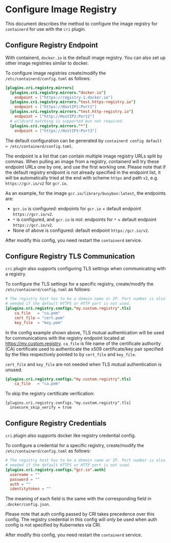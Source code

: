 # Configure Image Registry
This document describes the method to configure the image registry for `containerd` for use with the `cri` plugin.

## Configure Registry Endpoint
With containerd, `docker.io` is the default image registry. You can also set up other image registries similar to docker.

To configure image registries create/modify the `/etc/containerd/config.toml` as follows:
```toml
[plugins.cri.registry.mirrors]
  [plugins.cri.registry.mirrors."docker.io"]
    endpoint = ["https://registry-1.docker.io"]
  [plugins.cri.registry.mirrors."test.https-registry.io"]
    endpoint = ["https://HostIP1:Port1"]
  [plugins.cri.registry.mirrors."test.http-registry.io"]
    endpoint = ["http://HostIP2:Port2"]
  # wildcard matching is supported but not required.
  [plugins.cri.registry.mirrors."*"]
    endpoint = ["https://HostIP3:Port3"]
```

The default configuration can be generated by `containerd config default > /etc/containerd/config.toml`.

The endpoint is a list that can contain multiple image registry URLs split by commas. When pulling an image
from a registry, containerd will try these endpoint URLs one by one, and use the first working one. Please note
that if the default registry endpoint is not already specified in the endpoint list, it will be automatically
tried at the end with scheme `https` and path `v2`, e.g. `https://gcr.io/v2` for `gcr.io`.

As an example, for the image `gcr.io/library/busybox:latest`, the endpoints are:
* `gcr.io` is configured: endpoints for `gcr.io` + default endpoint `https://gcr.io/v2`.
* `*` is configured, and `gcr.io` is not: endpoints for `*` + default
  endpoint `https://gcr.io/v2`.
* None of above is configured: default endpoint `https:/gcr.io/v2`.

After modify this config, you need restart the `containerd` service.

## Configure Registry TLS Communication
`cri` plugin also supports configuring TLS settings when communicating with a registry.

To configure the TLS settings for a specific registry, create/modify the `/etc/containerd/config.toml` as follows:
```toml
# The registry host has to be a domain name or IP. Port number is also
# needed if the default HTTPS or HTTP port is not used.
[plugins.cri.registry.configs."my.custom.registry".tls]
    ca_file   = "ca.pem"
    cert_file = "cert.pem"
    key_file  = "key.pem"
```

In the config example shown above, TLS mutual authentication will be used for communications with the registry endpoint located at https://my.custom.registry.
`ca_file` is file name of the certificate authority (CA) certificate used to authenticate the x509 certificate/key pair specified by the files respectively pointed to by `cert_file` and `key_file`.

`cert_file` and `key_file` are not needed when TLS mutual authentication is unused.

```toml
[plugins.cri.registry.configs."my.custom.registry".tls]
    ca_file   = "ca.pem"
```

To skip the registry certificate verification:
```
[plugins.cri.registry.configs."my.custom.registry".tls]
  insecure_skip_verify = true
```

## Configure Registry Credentials

`cri` plugin also supports docker like registry credential config.

To configure a credential for a specific registry, create/modify the
`/etc/containerd/config.toml` as follows:
```toml
# The registry host has to be a domain name or IP. Port number is also
# needed if the default HTTPS or HTTP port is not used.
[plugins.cri.registry.configs."gcr.io".auth]
  username = ""
  password = ""
  auth = ""
  identitytoken = ""
```
The meaning of each field is the same with the corresponding field in `.docker/config.json`.

Please note that auth config passed by CRI takes precedence over this config.
The registry credential in this config will only be used when auth config is
not specified by Kubernetes via CRI.

After modify this config, you need restart the `containerd` service.
